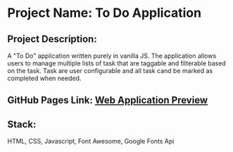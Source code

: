 # Project Name: To Do Application

## Project Description:

A "To Do" application written purely in vanilla JS. The application allows users to manage multiple lists of task that are taggable and filterable based on the task. Task are user configurable and all task cand be marked as completed when needed.

## GitHub Pages Link: [Web Application Preview](https://pavelescuvictor.github.io/to-do-web-app/)
  
## Stack: 

HTML, CSS, Javascript, Font Awesome, Google Fonts Api

